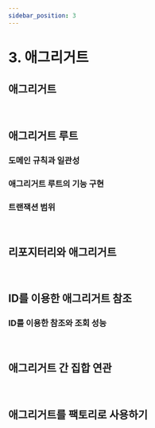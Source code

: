```yaml
---
sidebar_position: 3
---
```


# 3. 애그리거트

## 애그리거트

<br/>

## 애그리거트 루트

### 도메인 규칙과 일관성

### 애그리거트 루트의 기능 구현

### 트랜잭션 범위

<br/>

## 리포지터리와 애그리거트

<br/>

## ID를 이용한 애그리거트 참조

### ID를 이용한 참조와 조회 성능

<br/>

## 애그리거트 간 집합 연관

<br/>

## 애그리거트를 팩토리로 사용하기
